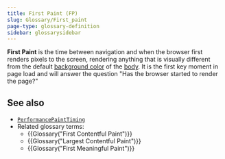 ```yaml
---
title: First Paint (FP)
slug: Glossary/First_paint
page-type: glossary-definition
sidebar: glossarysidebar
---
```


**First Paint** is the time between navigation and when the browser first renders pixels to the screen, rendering anything that is visually different from the default [background color](/en-US/docs/Web/CSS/Reference/Properties/background-color) of the [body](/en-US/docs/Web/API/Document/body). It is the first key moment in page load and will answer the question "Has the browser started to render the page?"

## See also

- [`PerformancePaintTiming`](/en-US/docs/Web/API/PerformancePaintTiming)
- Related glossary terms:
  - {{Glossary("First Contentful Paint")}}
  - {{Glossary("Largest Contentful Paint")}}
  - {{Glossary("First Meaningful Paint")}}
